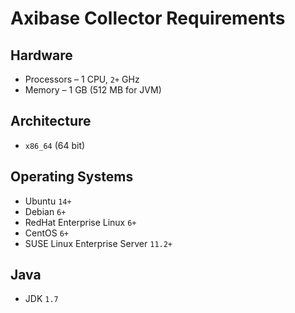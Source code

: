 # Axibase Collector Requirements

## Hardware

* Processors – 1 CPU, `2+` GHz
* Memory – 1 GB (512 MB for JVM)

## Architecture

* `x86_64` (64 bit)

## Operating Systems

* Ubuntu `14+`
* Debian `6+`
* RedHat Enterprise Linux `6+`
* CentOS `6+`
* SUSE Linux Enterprise Server `11.2+`

## Java

* JDK `1.7`